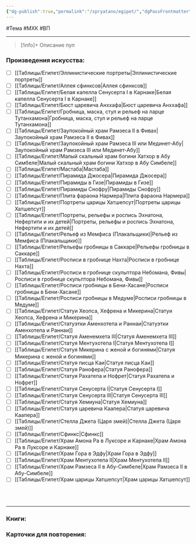 ```yaml
---
{"dg-publish":true,"permalink":"/spryatano/egipet/","dgPassFrontmatter":true}
---
```


#Тема #МХК #ВП 

---

> [!info]+ Описание
> пуп
### Произведения искусства:
- [ ] [[Таблицы/Египет/Эллинистические портреты\|Эллинистические портреты]]
- [ ] [[Таблицы/Египет/Аллея сфинксов\|Аллея сфинксов]]
- [ ] [[Таблицы/Египет/Белая капелла Сенусерта I в Карнаке\|Белая капелла Сенусерта I в Карнаке]]
- [ ] [[Таблицы/Египет/Бюст царевича Анххафа\|Бюст царевича Анххафа]]
- [ ] [[Таблицы/Египет/Гробница, маска, стул и рельеф на ларце Тутанхамона\|Гробница, маска, стул и рельеф на ларце Тутанхамона]]
- [ ] [[Таблицы/Египет/Заупокойный храм Рамзеса II в Фивах\|Заупокойный храм Рамзеса II в Фивах]]
- [ ] [[Таблицы/Египет/Заупокойный храм Рамзеса III или Мединет-Абу\|Заупокойный храм Рамзеса III или Мединет-Абу]]
- [ ] [[Таблицы/Египет/Малый скальный храм богини Хатхор в Абу Симбеле\|Малый скальный храм богини Хатхор в Абу Симбеле]]
- [ ] [[Таблицы/Египет/Мастаба\|Мастаба]]
- [ ] [[Таблицы/Египет/Пирамида Джосера\|Пирамида Джосера]]
- [ ] [[Таблицы/Египет/Пирамиды в Гизе\|Пирамиды в Гизе]]
- [ ] [[Таблицы/Египет/Пирамиды Снофру\|Пирамиды Снофру]]
- [ ] [[Таблицы/Египет/Плита фараона Нармера\|Плита фараона Нармера]]
- [ ] [[Таблицы/Египет/Портреты царицы Хатшепсут\|Портреты царицы Хатшепсут]]
- [ ] [[Таблицы/Египет/Портреты, рельефы и роспись Эхнатона, Нефертити и их детей\|Портреты, рельефы и роспись Эхнатона, Нефертити и их детей]]
- [ ] [[Таблицы/Египет/Рельеф из Мемфиса (Плакальщики)\|Рельеф из Мемфиса (Плакальщики)]]
- [ ] [[Таблицы/Египет/Рельефы гробницы в Саккаре\|Рельефы гробницы в Саккаре]]
- [ ] [[Таблицы/Египет/Росписи в гробнице Нахта\|Росписи в гробнице Нахта]]
- [ ] [[Таблицы/Египет/Росписи в гробнице скульптора Небомана, Фивы\|Росписи в гробнице скульптора Небомана, Фивы]]
- [ ] [[Таблицы/Египет/Росписи гробницы в Бени-Хасане\|Росписи гробницы в Бени-Хасане]]
- [ ] [[Таблицы/Египет/Росписи гробницы в Медуме\|Росписи гробницы в Медуме]]
- [ ] [[Таблицы/Египет/Статуи Хеопса, Хефрена и Микерина\|Статуи Хеопса, Хефрена и Микерина]]
- [ ] [[Таблицы/Египет/Статуэтки Аменхотепа и Раннаи\|Статуэтки Аменхотепа и Раннаи]]
- [ ] [[Таблицы/Египет/Статуя Аменемхета III\|Статуя Аменемхета III]]
- [ ] [[Таблицы/Египет/Статуя Ментухотепа I\|Статуя Ментухотепа I]]
- [ ] [[Таблицы/Египет/Статуя Микерина с женой и богинями\|Статуя Микерина с женой и богинями]]
- [ ] [[Таблицы/Египет/Статуя писца Каи\|Статуя писца Каи]]
- [ ] [[Таблицы/Египет/Статуя Ранофера\|Статуя Ранофера]]
- [ ] [[Таблицы/Египет/Статуя Рахатепа и Нофрет\|Статуя Рахатепа и Нофрет]]
- [ ] [[Таблицы/Египет/Статуя Сенусерта I\|Статуя Сенусерта I]]
- [ ] [[Таблицы/Египет/Статуя Сенусерта III\|Статуя Сенусерта III]]
- [ ] [[Таблицы/Египет/Статуя Хемиуна\|Статуя Хемиуна]]
- [ ] [[Таблицы/Египет/Статуя царевича Каапера\|Статуя царевича Каапера]]
- [ ] [[Таблицы/Египет/Стелла Джета (Царя змей)\|Стелла Джета (Царя змей)]]
- [ ] [[Таблицы/Египет/Сфинкс\|Сфинкс]]
- [ ] [[Таблицы/Египет/Храм Амона Ра в Луксоре и Карнаке\|Храм Амона Ра в Луксоре и Карнаке]]
- [ ] [[Таблицы/Египет/Храм Гора в Эдфу\|Храм Гора в Эдфу]]
- [ ] [[Таблицы/Египет/Храм Ментухотепа II\|Храм Ментухотепа II]]
- [ ] [[Таблицы/Египет/Храм Рамзеса II в Абу-Симбеле\|Храм Рамзеса II в Абу-Симбеле]]
- [ ] [[Таблицы/Египет/Храм царицы Хатшепсут\|Храм царицы Хатшепсут]]
### ㅤ
---

### Книги:
### Карточки для повторения: